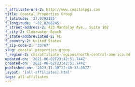 ```yaml
---
f_affiliate-url-2: http://www.coastalpgi.com
title: Coastal Properties Group
f_latitude: '27.9793185'
f_longitude: '-82.8268245'
f_street-address-2: 423 Mandalay Ave., Suite 102­
f_city-2: Clearwater Beach­
f_state-addbreviated-2: FL­
f_country-2: United States
f_zip-code-2: '33767'
slug: coastal-properties-group
f_region-2: cms/affiliate-regions/north-central-america.md
updated-on: '2021-06-02T23:42:51.744Z'
created-on: '2021-06-02T23:42:51.744Z'
published-on: '2023-11-30T22:40:33.987Z'
layout: '[all-affiliates].html'
tags: all-affiliates
---
```



